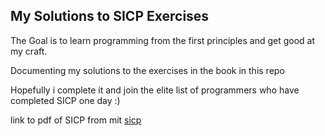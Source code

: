## My Solutions to SICP Exercises

The Goal is to learn programming from the first principles and get good at my craft.

Documenting my solutions to the exercises in the book in this repo

Hopefully i complete it and join the elite list of programmers who have completed SICP one day :)

link to pdf of SICP from mit [sicp](https://web.mit.edu/6.001/6.037/sicp.pdf)
